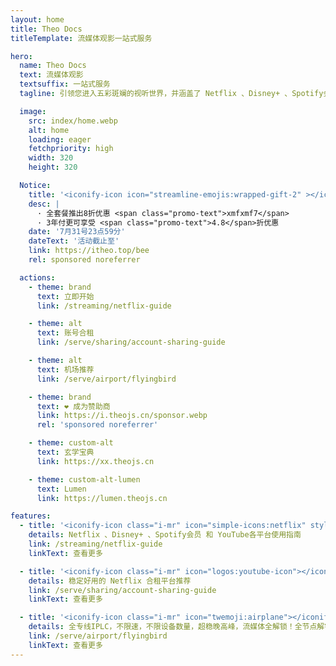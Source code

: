 ```yaml
---
layout: home
title: Theo Docs
titleTemplate: 流媒体观影一站式服务

hero:
  name: Theo Docs
  text: 流媒体观影
  textsuffix: 一站式服务
  tagline: 引领您进入五彩斑斓的视听世界，并涵盖了 Netflix 、Disney+ 、Spotify会员 和 YouTube会员 的精彩领域

  image:
    src: index/home.webp
    alt: home
    loading: eager
    fetchpriority: high
    width: 320
    height: 320

  Notice:
    title: '<iconify-icon icon="streamline-emojis:wrapped-gift-2" ></iconify-icon> <span class="promo-title"> 小蜜蜂 618购物狂欢!!! 最低三年48折</span>'
    desc: |
      · 全套餐推出8折优惠 <span class="promo-text">xmfxmf7</span>
      · 3年付更可享受 <span class="promo-text">4.8</span>折优惠
    date: '7月31号23点59分'
    dateText: '活动截止至'
    link: https://itheo.top/bee
    rel: sponsored noreferrer

  actions:
    - theme: brand
      text: 立即开始
      link: /streaming/netflix-guide

    - theme: alt
      text: 账号合租
      link: /serve/sharing/account-sharing-guide

    - theme: alt
      text: 机场推荐
      link: /serve/airport/flyingbird

    - theme: brand
      text: ❤️ 成为赞助商
      link: https://i.theojs.cn/sponsor.webp
      rel: 'sponsored noreferrer'

    - theme: custom-alt
      text: 玄学宝典
      link: https://xx.theojs.cn

    - theme: custom-alt-lumen
      text: Lumen
      link: https://lumen.theojs.cn

features:
  - title: '<iconify-icon class="i-mr" icon="simple-icons:netflix" style="color:#E50914"></iconify-icon>流媒体观影'
    details: Netflix 、Disney+ 、Spotify会员 和 YouTube各平台使用指南
    link: /streaming/netflix-guide
    linkText: 查看更多

  - title: '<iconify-icon class="i-mr" icon="logos:youtube-icon"></iconify-icon>合租平台'
    details: 稳定好用的 Netflix 合租平台推荐
    link: /serve/sharing/account-sharing-guide
    linkText: 查看更多

  - title: '<iconify-icon class="i-mr" icon="twemoji:airplane"></iconify-icon>优质线路'
    details: 全专线IPLC，不限速，不限设备数量，超稳晚高峰，流媒体全解锁！全节点解锁chatgpt！
    link: /serve/airport/flyingbird
    linkText: 查看更多
---
```


<Home />
